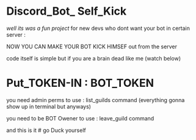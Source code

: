 # Discord_Bot_ Self_Kick

*well its was a fun project*
for new devs who dont want your bot in certain server : 

NOW YOU CAN MAKE YOUR BOT KICK HIMSEF out from the server 

code itself is simple but if you are a brain dead like me (watch below)


# Put_TOKEN-IN : BOT_TOKEN

you need admin perms to use : list_guilds command (everything  gonna show up in terminal  but anyways)

you need to be BOT Owener  to use : leave_guild command

and this is it # go Duck yourself
 
